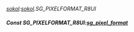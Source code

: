 _[sokol](../../modules/sokol/sokol-module.md):[sokol](../../modules/sokol/sokol-module.md).SG\_PIXELFORMAT\_R8UI_
##### Const SG\_PIXELFORMAT\_R8UI:[sg_pixel_format](../../modules/sokol/sokol-sg_pixel_format.md)
